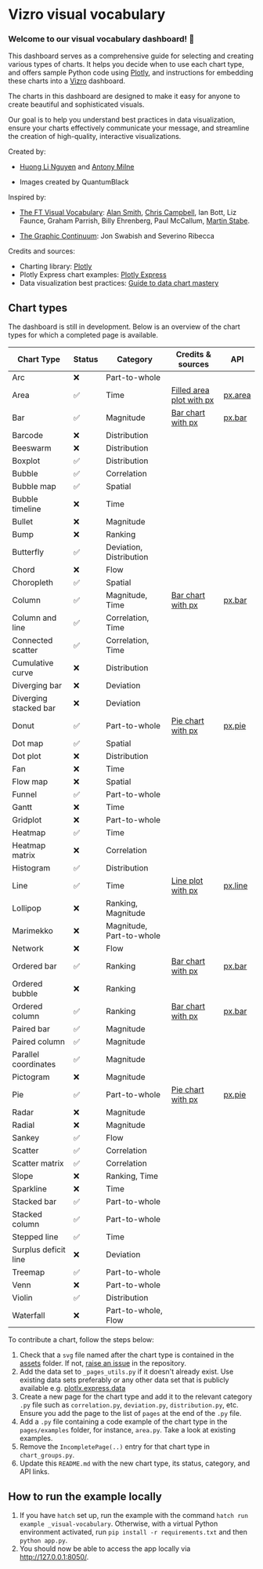# Vizro visual vocabulary

### Welcome to our visual vocabulary dashboard! 🎨

This dashboard serves as a comprehensive guide for selecting and creating various types of charts. It helps you decide
when to use each chart type, and offers sample Python code using [Plotly](https://plotly.com/python/), and
instructions for embedding these charts into a [Vizro](https://github.com/mckinsey/vizro) dashboard.

The charts in this dashboard are designed to make it easy for anyone to create beautiful and sophisticated visuals.

Our goal is to help you understand best practices in data visualization, ensure your charts effectively communicate
your message, and streamline the creation of high-quality, interactive visualizations.

Created by:

- [Huong Li Nguyen](https://github.com/huong-li-nguyen) and [Antony Milne](https://github.com/antonymilne)

- Images created by QuantumBlack

Inspired by:

- [The FT Visual Vocabulary](https://github.com/Financial-Times/chart-doctor/blob/main/visual-vocabulary/README.md):
  [Alan Smith](https://github.com/alansmithy), [Chris Campbell](https://github.com/digitalcampbell), Ian Bott,
  Liz Faunce, Graham Parrish, Billy Ehrenberg, Paul McCallum, [Martin Stabe](https://github.com/martinstabe).

- [The Graphic Continuum](https://www.informationisbeautifulawards.com/showcase/611-the-graphic-continuum):
  Jon Swabish and Severino Ribecca

Credits and sources:

- Charting library: [Plotly](https://plotly.com/python/plotly-express/)
- Plotly Express chart examples: [Plotly Express](https://plotly.com/python/plotly-express/)
- Data visualization best practices: [Guide to data chart mastery](https://www.atlassian.com/data/charts)

## Chart types

The dashboard is still in development. Below is an overview of the chart types for which a completed page is available.

| Chart Type            | Status | Category                 | Credits & sources                                                        | API                                                                                   |
| --------------------- | ------ | ------------------------ | ------------------------------------------------------------------------ | ------------------------------------------------------------------------------------- |
| Arc                   | ❌     | Part-to-whole            |                                                                          |                                                                                       |
| Area                  | ✅     | Time                     | [Filled area plot with px](https://plotly.com/python/filled-area-plots/) | [px.area](https://plotly.com/python-api-reference/generated/plotly.express.area.html) |
| Bar                   | ✅     | Magnitude                | [Bar chart with px](https://plotly.com/python/bar-charts/)               | [px.bar](https://plotly.com/python-api-reference/generated/plotly.express.bar.html)   |
| Barcode               | ❌     | Distribution             |                                                                          |                                                                                       |
| Beeswarm              | ❌     | Distribution             |                                                                          |                                                                                       |
| Boxplot               | ✅     | Distribution             |                                                                          |                                                                                       |
| Bubble                | ✅     | Correlation              |                                                                          |                                                                                       |
| Bubble map            | ✅     | Spatial                  |                                                                          |                                                                                       |
| Bubble timeline       | ❌     | Time                     |                                                                          |                                                                                       |
| Bullet                | ❌     | Magnitude                |                                                                          |                                                                                       |
| Bump                  | ❌     | Ranking                  |                                                                          |                                                                                       |
| Butterfly             | ✅     | Deviation, Distribution  |                                                                          |                                                                                       |
| Chord                 | ❌     | Flow                     |                                                                          |                                                                                       |
| Choropleth            | ✅     | Spatial                  |                                                                          |                                                                                       |
| Column                | ✅     | Magnitude, Time          | [Bar chart with px](https://plotly.com/python/bar-charts/)               | [px.bar](https://plotly.com/python-api-reference/generated/plotly.express.bar.html)   |
| Column and line       | ✅     | Correlation, Time        |                                                                          |                                                                                       |
| Connected scatter     | ✅     | Correlation, Time        |                                                                          |                                                                                       |
| Cumulative curve      | ❌     | Distribution             |                                                                          |                                                                                       |
| Diverging bar         | ❌     | Deviation                |                                                                          |                                                                                       |
| Diverging stacked bar | ❌     | Deviation                |                                                                          |                                                                                       |
| Donut                 | ✅     | Part-to-whole            | [Pie chart with px](https://plotly.com/python/pie-charts/)               | [px.pie](https://plotly.com/python-api-reference/generated/plotly.express.pie)        |
| Dot map               | ✅     | Spatial                  |                                                                          |                                                                                       |
| Dot plot              | ❌     | Distribution             |                                                                          |                                                                                       |
| Fan                   | ❌     | Time                     |                                                                          |                                                                                       |
| Flow map              | ❌     | Spatial                  |                                                                          |                                                                                       |
| Funnel                | ✅     | Part-to-whole            |                                                                          |                                                                                       |
| Gantt                 | ❌     | Time                     |                                                                          |                                                                                       |
| Gridplot              | ❌     | Part-to-whole            |                                                                          |                                                                                       |
| Heatmap               | ✅     | Time                     |                                                                          |                                                                                       |
| Heatmap matrix        | ❌     | Correlation              |                                                                          |                                                                                       |
| Histogram             | ✅     | Distribution             |                                                                          |                                                                                       |
| Line                  | ✅     | Time                     | [Line plot with px](https://plotly.com/python/line-charts/)              | [px.line](https://plotly.com/python-api-reference/generated/plotly.express.line)      |
| Lollipop              | ❌     | Ranking, Magnitude       |                                                                          |                                                                                       |
| Marimekko             | ❌     | Magnitude, Part-to-whole |                                                                          |                                                                                       |
| Network               | ❌     | Flow                     |                                                                          |                                                                                       |
| Ordered bar           | ✅     | Ranking                  | [Bar chart with px](https://plotly.com/python/bar-charts/)               | [px.bar](https://plotly.com/python-api-reference/generated/plotly.express.bar.html)   |
| Ordered bubble        | ❌     | Ranking                  |                                                                          |                                                                                       |
| Ordered column        | ✅     | Ranking                  | [Bar chart with px](https://plotly.com/python/bar-charts/)               | [px.bar](https://plotly.com/python-api-reference/generated/plotly.express.bar.html)   |
| Paired bar            | ✅     | Magnitude                |                                                                          |                                                                                       |
| Paired column         | ✅     | Magnitude                |                                                                          |                                                                                       |
| Parallel coordinates  | ✅     | Magnitude                |                                                                          |                                                                                       |
| Pictogram             | ❌     | Magnitude                |                                                                          |                                                                                       |
| Pie                   | ✅     | Part-to-whole            | [Pie chart with px](https://plotly.com/python/pie-charts/)               | [px.pie](https://plotly.com/python-api-reference/generated/plotly.express.pie)        |
| Radar                 | ❌     | Magnitude                |                                                                          |                                                                                       |
| Radial                | ❌     | Magnitude                |                                                                          |                                                                                       |
| Sankey                | ✅     | Flow                     |                                                                          |                                                                                       |
| Scatter               | ✅     | Correlation              |                                                                          |                                                                                       |
| Scatter matrix        | ✅     | Correlation              |                                                                          |                                                                                       |
| Slope                 | ❌     | Ranking, Time            |                                                                          |                                                                                       |
| Sparkline             | ❌     | Time                     |                                                                          |                                                                                       |
| Stacked bar           | ✅     | Part-to-whole            |                                                                          |                                                                                       |
| Stacked column        | ✅     | Part-to-whole            |                                                                          |                                                                                       |
| Stepped line          | ✅     | Time                     |                                                                          |                                                                                       |
| Surplus deficit line  | ❌     | Deviation                |                                                                          |                                                                                       |
| Treemap               | ✅     | Part-to-whole            |                                                                          |                                                                                       |
| Venn                  | ❌     | Part-to-whole            |                                                                          |                                                                                       |
| Violin                | ✅     | Distribution             |                                                                          |                                                                                       |
| Waterfall             | ❌     | Part-to-whole, Flow      |                                                                          |                                                                                       |

To contribute a chart, follow the steps below:

1. Check that a `svg` file named after the chart type is contained in the [assets](https://github.com/mckinsey/vizro/tree/main/vizro-core/examples/_visual-vocabulary/assets/images/charts) folder. If not, [raise an issue](https://github.com/mckinsey/vizro/issues) in the repository.
2. Add the data set to `_pages_utils.py` if it doesn't already exist. Use existing data sets preferably or any other data set that is publicly available e.g. [plotlx.express.data](https://plotly.com/python-api-reference/generated/plotly.express.data.html)
3. Create a new page for the chart type and add it to the relevant category `.py` file such as `correlation.py`,
   `deviation.py`, `distribution.py`, etc. Ensure you add the page to the list of `pages` at the end of the `.py` file.
4. Add a `.py` file containing a code example of the chart type in the `pages/examples` folder, for instance, `area.py`. Take a look at existing examples.
5. Remove the `IncompletePage(..)` entry for that chart type in `chart_groups.py`.
6. Update this `README.md` with the new chart type, its status, category, and API links.

## How to run the example locally

1. If you have `hatch` set up, run the example with the command `hatch run example _visual-vocabulary`.
   Otherwise, with a virtual Python environment activated, run `pip install -r requirements.txt` and then `python app.py`.
2. You should now be able to access the app locally via http://127.0.0.1:8050/.
